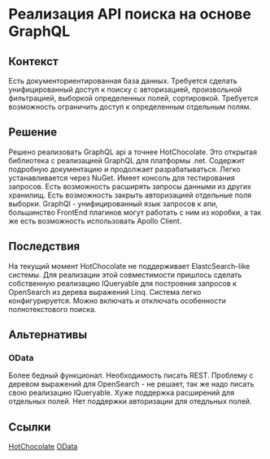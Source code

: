 # Реализация API поиска на основе GraphQL

## Контекст

Есть документориентированная база данных. Требуется сделать унифицированный доступ к поиску с авторизацией, произвольной фильтрацией, выборкой определенных полей, сортировкой. Требуется возможность ограничить доступ к определенным отдельным полям.

## Решение

Решено реализовать GraphQL api а точнее HotChocolate. Это открытая библиотека с реализацией GraphQL для платформы .net. Содержит подробную документацию и продолжает разрабатываться. Легко устанавливается через NuGet. Имеет консоль для тестирования запросов. Есть возможность расширять запросы данными из других хранилищ. Есть возможность закрыть авторизацией отдельные поля выборки. GraphQl - унифицированный язык запросов к апи, большинство FrontEnd плагинов могут работать с ним из коробки, а так же есть возможность использовать Apollo Client.

## Последствия

На текущий момент HotChocolate не поддерживает ElastcSearch-like системы. Для реализации этой совместимости пришлось сделать собственную реализацию IQueryable для построения запросов к OpenSearch из дерева выражений Linq. Система легко конфигурируется. Можно включать и отключать особенности полнотекстового поиска.

## Альтернативы

### OData

Более бедный функционал. Необходимость писать REST. Проблему с деревом выражений для OpenSearch - не решает, так же надо писать свою реализацию IQueryable. Хуже поддержка расширений для отдельных полей. Нет поддержки авторизации для отедльных полей.

## Ссылки

[HotChocolate](https://chillicream.com/docs/hotchocolate/v13)
[OData](https://habr.com/ru/companies/alfastrah/articles/568414/)